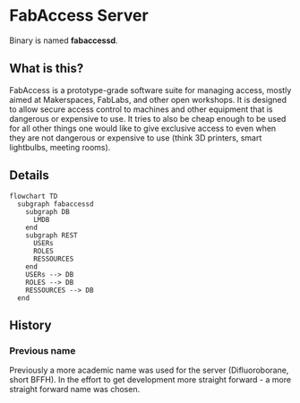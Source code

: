 # FabAccess Server

Binary is named **fabaccessd**.

## What is this?

FabAccess is a prototype-grade software suite for managing access, mostly aimed
at Makerspaces, FabLabs, and other open workshops.  It is designed to allow secure access control to
machines and other equipment that is dangerous or expensive to use. It tries to also be cheap enough
to be used for all other things one would like to give exclusive access to even when they are not
dangerous or expensive to use (think 3D printers, smart lightbulbs, meeting rooms).

## Details

```mermaid
flowchart TD
  subgraph fabaccessd
    subgraph DB
      LMDB
    end
    subgraph REST
      USERs
      ROLES
      RESSOURCES
    end
    USERs --> DB
    ROLES --> DB
    RESSOURCES --> DB
  end
```


## History

### Previous name

Previously a more academic name was used for the server (Difluoroborane, short BFFH). In the effort to get development more straight forward - a more straight forward name was chosen.
